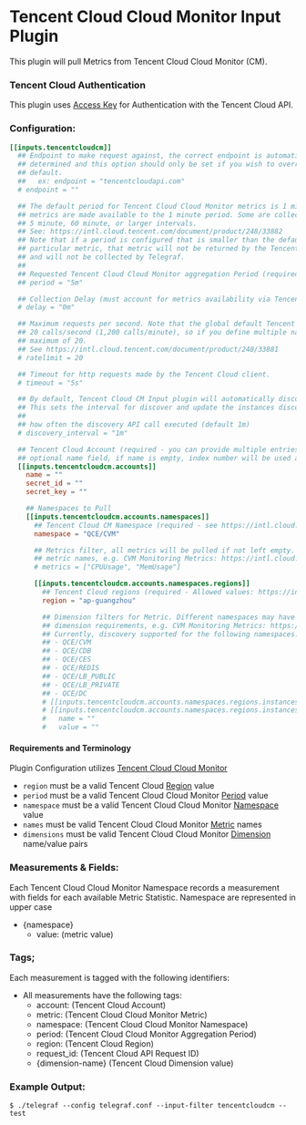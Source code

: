 # Tencent Cloud Cloud Monitor Input Plugin

This plugin will pull Metrics from Tencent Cloud Cloud Monitor (CM).

### Tencent Cloud Authentication

This plugin uses [Access Key](https://intl.cloud.tencent.com/document/product/598/34228) for Authentication with the Tencent Cloud API.

### Configuration:

```toml
[[inputs.tencentcloudcm]]
  ## Endpoint to make request against, the correct endpoint is automatically
  ## determined and this option should only be set if you wish to override the
  ## default.
  ##   ex: endpoint = "tencentcloudapi.com"
  # endpoint = ""

  ## The default period for Tencent Cloud Cloud Monitor metrics is 1 minute (60s). However not all
  ## metrics are made available to the 1 minute period. Some are collected at
  ## 5 minute, 60 minute, or larger intervals.
  ## See: https://intl.cloud.tencent.com/document/product/248/33882
  ## Note that if a period is configured that is smaller than the default for a
  ## particular metric, that metric will not be returned by the Tencent Cloud API
  ## and will not be collected by Telegraf.
  ##
  ## Requested Tencent Cloud Cloud Monitor aggregation Period (required - must be a multiple of 60s)
  ## period = "5m"

  ## Collection Delay (must account for metrics availability via Tencent Cloud API)
  # delay = "0m"

  ## Maximum requests per second. Note that the global default Tencent Cloud API rate limit is
  ## 20 calls/second (1,200 calls/minute), so if you define multiple namespaces, these should add up to a
  ## maximum of 20.
  ## See https://intl.cloud.tencent.com/document/product/248/33881
  # ratelimit = 20

  ## Timeout for http requests made by the Tencent Cloud client.
  # timeout = "5s"

  ## By default, Tencent Cloud CM Input plugin will automatically discover instances in specified regions
  ## This sets the interval for discover and update the instances discovered.
  ##
  ## how often the discovery API call executed (default 1m)
  # discovery_interval = "1m"

  ## Tencent Cloud Account (required - you can provide multiple entries and distinguish them using
  ## optional name field, if name is empty, index number will be used as default)
  [[inputs.tencentcloudcm.accounts]]
    name = ""
    secret_id = ""
    secret_key = ""

    ## Namespaces to Pull
    [[inputs.tencentcloudcm.accounts.namespaces]]
      ## Tencent Cloud CM Namespace (required - see https://intl.cloud.tencent.com/document/product/248/34716#namespace)
      namespace = "QCE/CVM"

      ## Metrics filter, all metrics will be pulled if not left empty. Different namespaces may have different
      ## metric names, e.g. CVM Monitoring Metrics: https://intl.cloud.tencent.com/document/product/248/6843
      # metrics = ["CPUUsage", "MemUsage"]

      [[inputs.tencentcloudcm.accounts.namespaces.regions]]
        ## Tencent Cloud regions (required - Allowed values: https://intl.cloud.tencent.com/document/api/248/33876)
        region = "ap-guangzhou"

        ## Dimension filters for Metric. Different namespaces may have different
        ## dimension requirements, e.g. CVM Monitoring Metrics: https://intl.cloud.tencent.com/document/product/248/6843It must be specified if the namespace does not support instance auto discovery
        ## Currently, discovery supported for the following namespaces:
        ## - QCE/CVM
        ## - QCE/CDB
        ## - QCE/CES
        ## - QCE/REDIS
        ## - QCE/LB_PUBLIC
        ## - QCE/LB_PRIVATE
        ## - QCE/DC
        # [[inputs.tencentcloudcm.accounts.namespaces.regions.instances]]
        # [[inputs.tencentcloudcm.accounts.namespaces.regions.instances.dimensions]]
        #   name = ""
        #   value = ""
```

#### Requirements and Terminology

Plugin Configuration utilizes [Tencent Cloud Cloud Monitor](https://intl.cloud.tencent.com/document/product/248/32799)

- `region` must be a valid Tencent Cloud [Region](https://intl.cloud.tencent.com/document/api/248/33876) value
- `period` must be a valid Tencent Cloud Cloud Monitor [Period](https://intl.cloud.tencent.com/document/product/248/33882) value
- `namespace` must be a valid Tencent Cloud Cloud Monitor [Namespace](https://intl.cloud.tencent.com/document/product/248/34716#namespace) value
- `names` must be valid Tencent Cloud Cloud Monitor [Metric](https://intl.cloud.tencent.com/document/product/248/34716#metric) names
- `dimensions` must be valid Tencent Cloud Cloud Monitor [Dimension](https://intl.cloud.tencent.com/document/product/248/34716#dimension) name/value pairs

### Measurements & Fields:

Each Tencent Cloud Cloud Monitor Namespace records a measurement with fields for each available Metric Statistic.
Namespace are represented in upper case

- {namespace}
  - value: (metric value)

### Tags;

Each measurement is tagged with the following identifiers:

- All measurements have the following tags:
  - account:          (Tencent Cloud Account)
  - metric:           (Tencent Cloud Cloud Monitor Metric)
  - namespace:        (Tencent Cloud Cloud Monitor Namespace)
  - period:           (Tencent Cloud Cloud Monitor Aggregation Period)
  - region:           (Tencent Cloud Region)
  - request_id:       (Tencent Cloud API Request ID)
  - {dimension-name}  (Tencent Cloud Dimension value)

### Example Output:

```
$ ./telegraf --config telegraf.conf --input-filter tencentcloudcm --test
```

